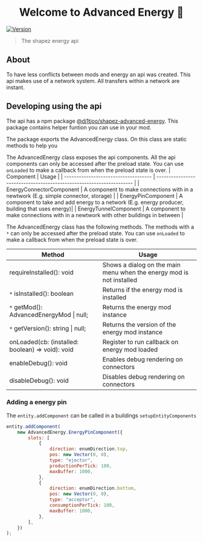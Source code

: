 <h1 align="center">Welcome to Advanced Energy 👋</h1>
<p>
  <a href="https://www.npmjs.com/package/@dj1tjoo/shapez-advanced-energy" target="_blank">
    <img alt="Version" src="https://img.shields.io/npm/v/@dj1tjoo/shapez-advanced-energy.svg">
  </a>
</p>

> The shapez energy api

## About

To have less conflicts between mods and energy an api was created. This api makes use of a network system. All transfers within a network are instant.

## Developing using the api

The api has a npm package [@dj1tjoo/shapez-advanced-energy](https://www.npmjs.com/package/@dj1tjoo/shapez-advanced-energy). This package contains helper funtion you can use in your mod.

The package exports the AdvancedEnergy class. On this class are static methods to help you

The AdvancedEnergy class exposes the api components. All the api components can only be accessed after the preload state. You can use `onLoaded` to make a callback from when the preload state is over.
| Component | Usage |
| ------------------------------------ | -------------------------------------------------------------------- |
| EnergyConnectorComponent | A component to make connections with in a newtwork (E.g. simple connector, storage) |
| EnergyPinComponent | A component to take and add energy to a network (E.g. energy producer, building that uses energy)|
| EnergyTunnelComponent | A component to make connections with in a newtwork with other buildings in between |

The AdvancedEnergy class has the following methods. The methods with a `*` can only be accessed after the preload state. You can use `onLoaded` to make a callback from when the preload state is over.

| Method                                           | Usage                                                                |
| ------------------------------------------------ | -------------------------------------------------------------------- |
| requireInstalled(): void                         | Shows a dialog on the main menu when the energy mod is not installed |
| `*` isInstalled(): boolean                       | Returns if the energy mod is installed                               |
| `*` getMod(): AdvancedEnergyMod \| null;         | Returns the energy mod instance                                      |
| `*` getVersion(): string \| null;                | Returns the version of the energy mod instance                       |
| onLoaded(cb: (installed: boolean) => void): void | Register to run callback on energy mod loaded                        |
| enableDebug(): void                              | Enables debug rendering on connectors                                |
| disableDebug(): void                             | Disables debug rendering on connectors                               |

### Adding a energy pin

The `entity.addComponent` can be called in a buildings `setupEntityComponents`

```js
entity.addComponent(
    new AdvancedEnergy.EnergyPinComponent({
        slots: [
            {
                direction: enumDirection.top,
                pos: new Vector(0, 0),
                type: "ejector",
                productionPerTick: 100,
                maxBuffer: 1000,
            },
            {
                direction: enumDirection.bottom,
                pos: new Vector(0, 0),
                type: "acceptor",
                consumptionPerTick: 100,
                maxBuffer: 1000,
            },
        ],
    })
);
```
